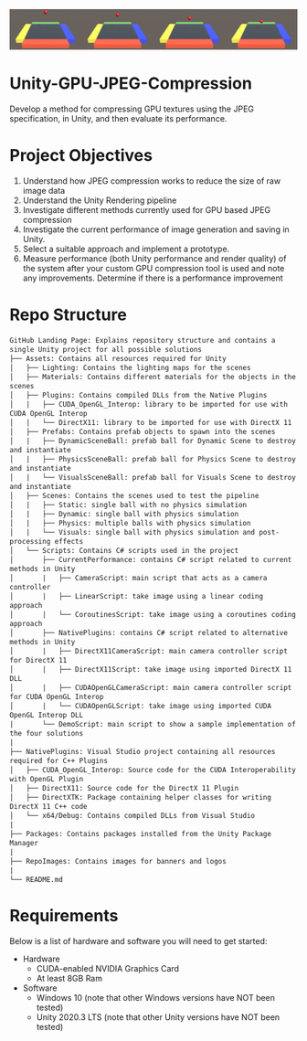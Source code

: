 ![project_banner](RepoImages/ProjectBanner.png)

# Unity-GPU-JPEG-Compression

Develop a method for compressing GPU textures using the JPEG specification, in Unity, and then evaluate its performance.

# Project Objectives

1. Understand how JPEG compression works to reduce the size of raw image data
2. Understand the Unity Rendering pipeline
3. Investigate different methods currently used for GPU based JPEG compression
4. Investigate the current performance of image generation and saving in Unity.
5. Select a suitable approach and implement a prototype.
6. Measure performance (both Unity performance and render quality) of the system after your custom
GPU compression tool is used and note any improvements. Determine if there is a performance
improvement

# Repo Structure
```
GitHub Landing Page: Explains repository structure and contains a single Unity project for all possible solutions
├── Assets: Contains all resources required for Unity
│   ├── Lighting: Contains the lighting maps for the scenes
│   ├── Materials: Contains different materials for the objects in the scenes
│   ├── Plugins: Contains compiled DLLs from the Native Plugins
│   |   ├── CUDA_OpenGL_Interop: library to be imported for use with CUDA OpenGL Interop
│   |   └── DirectX11: library to be imported for use with DirectX 11
│   ├── Prefabs: Contains prefab objects to spawn into the scenes
│   |   ├── DynamicSceneBall: prefab ball for Dynamic Scene to destroy and instantiate 
│   |   ├── PhysicsSceneBall: prefab ball for Physics Scene to destroy and instantiate
│   |   └── VisualsSceneBall: prefab ball for Visuals Scene to destroy and instantiate
│   ├── Scenes: Contains the scenes used to test the pipeline
│   |   ├── Static: single ball with no physics simulation 
│   |   ├── Dynamic: single ball with physics simulation 
│   |   ├── Physics: multiple balls with physics simulation 
│   |   └── Visuals: single ball with physics simulation and post-processing effects 
│   └── Scripts: Contains C# scripts used in the project
│       ├── CurrentPerformance: contains C# script related to current methods in Unity
│       |   ├── CameraScript: main script that acts as a camera controller
│       |   ├── LinearScript: take image using a linear coding approach
│       |   └── CoroutinesScript: take image using a coroutines coding approach 
│       ├── NativePlugins: contains C# script related to alternative methods in Unity
│       |   ├── DirectX11CameraScript: main camera controller script for DirectX 11
│       |   ├── DirectX11Script: take image using imported DirectX 11 DLL
│       |   ├── CUDAOpenGLCameraScript: main camera controller script for CUDA OpenGL Interop
│       |   └── CUDAOpenGLScript: take image using imported CUDA OpenGL Interop DLL
|       └── DemoScript: main script to show a sample implementation of the four solutions
|
├── NativePlugins: Visual Studio project containing all resources required for C++ Plugins
│   ├── CUDA_OpenGL_Interop: Source code for the CUDA Interoperability with OpenGL Plugin
│   ├── DirectX11: Source code for the DirectX 11 Plugin
│   ├── DirectXTK: Package containing helper classes for writing DirectX 11 C++ code 
│   └── x64/Debug: Contains compiled DLLs from Visual Studio
|
├── Packages: Contains packages installed from the Unity Package Manager
|
├── RepoImages: Contains images for banners and logos
|
└── README.md
```

# Requirements

Below is a list of hardware and software you will need to get started:

- Hardware
    - CUDA-enabled NVIDIA Graphics Card
    - At least 8GB Ram
- Software
    - Windows 10 (note that other Windows versions have NOT been tested)
    - Unity 2020.3 LTS (note that other Unity versions have NOT been tested)

